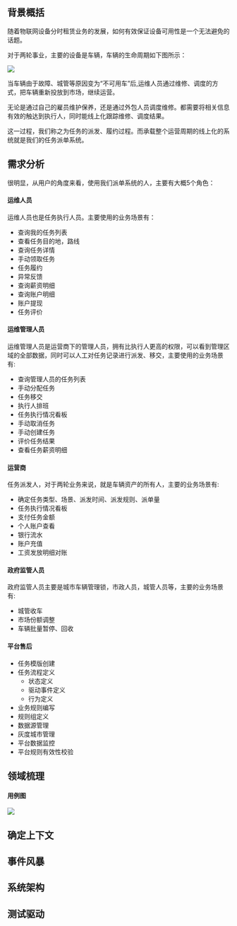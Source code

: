 <!--
author: Justin
head: 
date: 2021-07-16
title: 任务派单系统设计
tags: hellobike
images: http://pingodata.qiniudn.com/cube2.jpg
category: hellobike
status: publish
summary: 任务派单系统设计
-->

## 背景概括

随着物联网设备分时租赁业务的发展，如何有效保证设备可用性是一个无法避免的话题。

对于两轮事业，主要的设备是车辆，车辆的生命周期如下图所示：

![](http://www.ranjia.online/blog/img/hellobike001.jpg)

当车辆由于故障、城管等原因变为“不可用车”后,运维人员通过维修、调度的方式，把车辆重新投放到市场，继续运营。

无论是通过自己的雇员维护保养，还是通过外包人员调度维修。都需要将相关信息有效的触达到执行人，同时能线上化跟踪维修、调度结果。

这一过程，我们称之为任务的派发、履约过程。而承载整个运营周期的线上化的系统就是我们的任务派单系统。

## 需求分析

很明显，从用户的角度来看，使用我们派单系统的人，主要有大概5个角色：

#### 运维人员

运维人员也是任务执行人员。主要使用的业务场景有：

* 查询我的任务列表
* 查看任务目的地，路线
* 查询任务详情
* 手动领取任务
* 任务履约
* 异常反馈
* 查询薪资明细
* 查询账户明细
* 账户提现
* 任务评价

#### 运维管理人员

运维管理人员是运营商下的管理人员，拥有比执行人更高的权限，可以看到管理区域的全部数据，同时可以人工对任务记录进行派发、移交，主要使用的业务场景有:

* 查询管理人员的任务列表
* 手动分配任务
* 任务移交
* 执行人排班
* 任务执行情况看板
* 手动取消任务
* 手动创建任务
* 评价任务结果
* 查看任务薪资明细

#### 运营商

任务派发人，对于两轮业务来说，就是车辆资产的所有人，主要的业务场景有:

* 确定任务类型、场景、派发时间、派发规则、派单量
* 任务执行情况看板
* 支付任务金额
* 个人账户查看
* 银行流水
* 账户充值
* 工资发放明细对账

#### 政府监管人员

政府监管人员主要是城市车辆管理锁，市政人员，城管人员等，主要的业务场景有:

* 城管收车
* 市场份额调整
* 车辆批量暂停、回收

#### 平台售后

* 任务模版创建
* 任务流程定义
  * 状态定义
  * 驱动事件定义
  * 行为定义
* 业务规则编写
* 规则组定义
* 数据源管理
* 灰度城市管理
* 平台数据监控
* 平台规则有效性校验

## 领域梳理

#### 用例图

![](http://www.ranjia.online/blog/img/任务用例图分析.png)




## 确定上下文

## 事件风暴

## 系统架构

## 测试驱动



